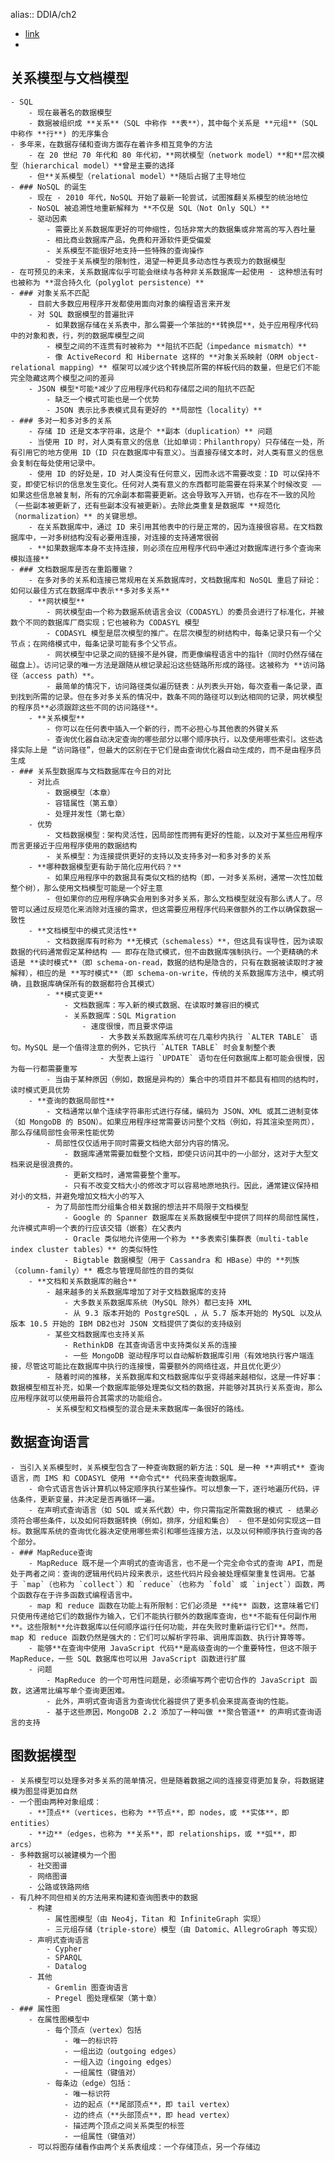 alias:: DDIA/ch2

- [link](https://github.com/Vonng/ddia/blob/master/ch2.md)
-
## 关系模型与文档模型
	- SQL
		- 现在最著名的数据模型
		- 数据被组织成 **关系**（SQL 中称作 **表**），其中每个关系是 **元组**（SQL 中称作 **行**) 的无序集合
	- 多年来，在数据存储和查询方面存在着许多相互竞争的方法
		- 在 20 世纪 70 年代和 80 年代初，**网状模型（network model）**和**层次模型（hierarchical model）**曾是主要的选择
		- 但**关系模型（relational model）**随后占据了主导地位
	- ### NoSQL 的诞生
		- 现在 - 2010 年代，NoSQL 开始了最新一轮尝试，试图推翻关系模型的统治地位
		- NoSQL 被追溯性地重新解释为 **不仅是 SQL（Not Only SQL）**
		- 驱动因素
			- 需要比关系数据库更好的可伸缩性，包括非常大的数据集或非常高的写入吞吐量
			- 相比商业数据库产品，免费和开源软件更受偏爱
			- 关系模型不能很好地支持一些特殊的查询操作
			- 受挫于关系模型的限制性，渴望一种更具多动态性与表现力的数据模型
	- 在可预见的未来，关系数据库似乎可能会继续与各种非关系数据库一起使用 - 这种想法有时也被称为 **混合持久化（polyglot persistence）**
	- ### 对象关系不匹配
		- 目前大多数应用程序开发都使用面向对象的编程语言来开发
		- 对 SQL 数据模型的普遍批评
			- 如果数据存储在关系表中，那么需要一个笨拙的**转换层**，处于应用程序代码中的对象和表，行，列的数据库模型之间
			- 模型之间的不连贯有时被称为 **阻抗不匹配（impedance mismatch）**
			- 像 ActiveRecord 和 Hibernate 这样的 **对象关系映射（ORM object-relational mapping）** 框架可以减少这个转换层所需的样板代码的数量，但是它们不能完全隐藏这两个模型之间的差异
		- JSON 模型*可能*减少了应用程序代码和存储层之间的阻抗不匹配
			- 缺乏一个模式可能也是一个优势
			- JSON 表示比多表模式具有更好的 **局部性（locality）**
	- ### 多对一和多对多的关系
		- 存储 ID 还是文本字符串，这是个 **副本（duplication）** 问题
		- 当使用 ID 时，对人类有意义的信息（比如单词：Philanthropy）只存储在一处，所有引用它的地方使用 ID（ID 只在数据库中有意义）。当直接存储文本时，对人类有意义的信息会复制在每处使用记录中。
		- 使用 ID 的好处是，ID 对人类没有任何意义，因而永远不需要改变：ID 可以保持不变，即使它标识的信息发生变化。任何对人类有意义的东西都可能需要在将来某个时候改变 —— 如果这些信息被复制，所有的冗余副本都需要更新。这会导致写入开销，也存在不一致的风险（一些副本被更新了，还有些副本没有被更新）。去除此类重复是数据库 **规范化（normalization）** 的关键思想。
		- 在关系数据库中，通过 ID 来引用其他表中的行是正常的，因为连接很容易。在文档数据库中，一对多树结构没有必要用连接，对连接的支持通常很弱
		- **如果数据库本身不支持连接，则必须在应用程序代码中通过对数据库进行多个查询来模拟连接**
	- ### 文档数据库是否在重蹈覆辙？
		- 在多对多的关系和连接已常规用在关系数据库时，文档数据库和 NoSQL 重启了辩论：如何以最佳方式在数据库中表示**多对多关系**
		- **网状模型**
			- 网状模型由一个称为数据系统语言会议（CODASYL）的委员会进行了标准化，并被数个不同的数据库厂商实现；它也被称为 CODASYL 模型
			- CODASYL 模型是层次模型的推广。在层次模型的树结构中，每条记录只有一个父节点；在网络模式中，每条记录可能有多个父节点。
			- 网状模型中记录之间的链接不是外键，而更像编程语言中的指针（同时仍然存储在磁盘上）。访问记录的唯一方法是跟随从根记录起沿这些链路所形成的路径。这被称为 **访问路径（access path）**。
			- 最简单的情况下，访问路径类似遍历链表：从列表头开始，每次查看一条记录，直到找到所需的记录。但在多对多关系的情况中，数条不同的路径可以到达相同的记录，网状模型的程序员**必须跟踪这些不同的访问路径**。
		- **关系模型**
			- 你可以在任何表中插入一个新的行，而不必担心与其他表的外键关系
			- 查询优化器自动决定查询的哪些部分以哪个顺序执行，以及使用哪些索引。这些选择实际上是 “访问路径”，但最大的区别在于它们是由查询优化器自动生成的，而不是由程序员生成
	- ### 关系型数据库与文档数据库在今日的对比
		- 对比点
			- 数据模型（本章）
			- 容错属性（第五章）
			- 处理并发性（第七章）
		- 优势
			- 文档数据模型：架构灵活性，因局部性而拥有更好的性能，以及对于某些应用程序而言更接近于应用程序使用的数据结构
			- 关系模型：为连接提供更好的支持以及支持多对一和多对多的关系
		- **哪种数据模型更有助于简化应用代码？**
			- 如果应用程序中的数据具有类似文档的结构（即，一对多关系树，通常一次性加载整个树），那么使用文档模型可能是一个好主意
			- 但如果你的应用程序确实会用到多对多关系，那么文档模型就没有那么诱人了。尽管可以通过反规范化来消除对连接的需求，但这需要应用程序代码来做额外的工作以确保数据一致性
		- **文档模型中的模式灵活性**
			- 文档数据库有时称为 **无模式（schemaless）**，但这具有误导性，因为读取数据的代码通常假定某种结构 —— 即存在隐式模式，但不由数据库强制执行。一个更精确的术语是 **读时模式**（即 schema-on-read，数据的结构是隐含的，只有在数据被读取时才被解释），相应的是 **写时模式**（即 schema-on-write，传统的关系数据库方法中，模式明确，且数据库确保所有的数据都符合其模式）
			- **模式变更**
				- 文档数据库：写入新的模式数据、在读取时兼容旧的模式
				- 关系数据库：SQL Migration
					- 速度很慢，而且要求停运
						- 大多数关系数据库系统可在几毫秒内执行 `ALTER TABLE` 语句。MySQL 是一个值得注意的例外，它执行 `ALTER TABLE` 时会复制整个表
						- 大型表上运行 `UPDATE` 语句在任何数据库上都可能会很慢，因为每一行都需要重写
			- 当由于某种原因（例如，数据是异构的）集合中的项目并不都具有相同的结构时，读时模式更具优势
		- **查询的数据局部性**
			- 文档通常以单个连续字符串形式进行存储，编码为 JSON、XML 或其二进制变体（如 MongoDB 的 BSON）。如果应用程序经常需要访问整个文档（例如，将其渲染至网页），那么存储局部性会带来性能优势
			- 局部性仅仅适用于同时需要文档绝大部分内容的情况。
				- 数据库通常需要加载整个文档，即使只访问其中的一小部分，这对于大型文档来说是很浪费的。
				- 更新文档时，通常需要整个重写。
				- 只有不改变文档大小的修改才可以容易地原地执行。因此，通常建议保持相对小的文档，并避免增加文档大小的写入
			- 为了局部性而分组集合相关数据的想法并不局限于文档模型
				- Google 的 Spanner 数据库在关系数据模型中提供了同样的局部性属性，允许模式声明一个表的行应该交错（嵌套）在父表内
				- Oracle 类似地允许使用一个称为 **多表索引集群表（multi-table index cluster tables）** 的类似特性
				- Bigtable 数据模型（用于 Cassandra 和 HBase）中的 **列族（column-family）** 概念与管理局部性的目的类似
		- **文档和关系数据库的融合**
			- 越来越多的关系数据库增加了对于文档数据库的支持
				- 大多数关系数据库系统（MySQL 除外）都已支持 XML
				- 从 9.3 版本开始的 PostgreSQL ，从 5.7 版本开始的 MySQL 以及从版本 10.5 开始的 IBM DB2也对 JSON 文档提供了类似的支持级别
			- 某些文档数据库也支持关系
				- RethinkDB 在其查询语言中支持类似关系的连接
				- 一些 MongoDB 驱动程序可以自动解析数据库引用（有效地执行客户端连接，尽管这可能比在数据库中执行的连接慢，需要额外的网络往返，并且优化更少）
			- 随着时间的推移，关系数据库和文档数据库似乎变得越来越相似，这是一件好事：数据模型相互补充，如果一个数据库能够处理类似文档的数据，并能够对其执行关系查询，那么应用程序就可以使用最符合其需求的功能组合。
			- 关系模型和文档模型的混合是未来数据库一条很好的路线。
## 数据查询语言
	- 当引入关系模型时，关系模型包含了一种查询数据的新方法：SQL 是一种 **声明式** 查询语言，而 IMS 和 CODASYL 使用 **命令式** 代码来查询数据库。
		- 命令式语言告诉计算机以特定顺序执行某些操作。可以想象一下，逐行地遍历代码，评估条件，更新变量，并决定是否再循环一遍。
		- 在声明式查询语言（如 SQL 或关系代数）中，你只需指定所需数据的模式 - 结果必须符合哪些条件，以及如何将数据转换（例如，排序，分组和集合） - 但不是如何实现这一目标。数据库系统的查询优化器决定使用哪些索引和哪些连接方法，以及以何种顺序执行查询的各个部分。
	- ### MapReduce查询
		- MapReduce 既不是一个声明式的查询语言，也不是一个完全命令式的查询 API，而是处于两者之间：查询的逻辑用代码片段来表示，这些代码片段会被处理框架重复性调用。它基于 `map`（也称为 `collect`）和 `reduce`（也称为 `fold` 或 `inject`）函数，两个函数存在于许多函数式编程语言中。
		- map 和 reduce 函数在功能上有所限制：它们必须是 **纯** 函数，这意味着它们只使用传递给它们的数据作为输入，它们不能执行额外的数据库查询，也**不能有任何副作用**。这些限制**允许数据库以任何顺序运行任何功能，并在失败时重新运行它们**。然而，map 和 reduce 函数仍然是强大的：它们可以解析字符串、调用库函数、执行计算等等。
		- 能够**在查询中使用 JavaScript 代码**是高级查询的一个重要特性，但这不限于 MapReduce，一些 SQL 数据库也可以用 JavaScript 函数进行扩展
		- 问题
			- MapReduce 的一个可用性问题是，必须编写两个密切合作的 JavaScript 函数，这通常比编写单个查询更困难。
			- 此外，声明式查询语言为查询优化器提供了更多机会来提高查询的性能。
			- 基于这些原因，MongoDB 2.2 添加了一种叫做 **聚合管道** 的声明式查询语言的支持
## 图数据模型
	- 关系模型可以处理多对多关系的简单情况，但是随着数据之间的连接变得更加复杂，将数据建模为图显得更加自然
	- 一个图由两种对象组成：
		- **顶点**（vertices，也称为 **节点**，即 nodes，或 **实体**，即 entities）
		- **边**（edges，也称为 **关系**，即 relationships，或 **弧**，即 arcs）
	- 多种数据可以被建模为一个图
		- 社交图谱
		- 网络图谱
		- 公路或铁路网络
	- 有几种不同但相关的方法用来构建和查询图表中的数据
		- 构建
			- 属性图模型（由 Neo4j，Titan 和 InfiniteGraph 实现）
			- 三元组存储（triple-store）模型（由 Datomic、AllegroGraph 等实现）
		- 声明式查询语言
			- Cypher
			- SPARQL
			- Datalog
		- 其他
			- Gremlin 图查询语言
			- Pregel 图处理框架（第十章）
	- ### 属性图
		- 在属性图模型中
			- 每个顶点（vertex）包括
				- 唯一的标识符
				- 一组出边（outgoing edges）
				- 一组入边（ingoing edges）
				- 一组属性（键值对）
			- 每条边（edge）包括：
				- 唯一标识符
				- 边的起点（**尾部顶点**，即 tail vertex）
				- 边的终点（**头部顶点**，即 head vertex）
				- 描述两个顶点之间关系类型的标签
				- 一组属性（键值对）
		- 可以将图存储看作由两个关系表组成：一个存储顶点，另一个存储边